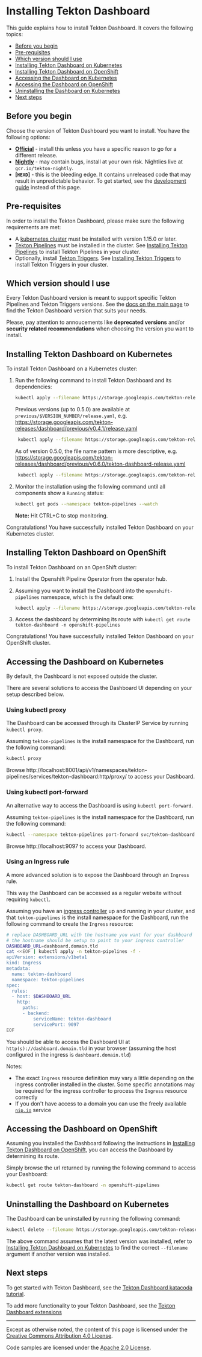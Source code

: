 # Installing Tekton Dashboard

This guide explains how to install Tekton Dashboard. It covers the following topics:

* [Before you begin](#before-you-begin)
* [Pre-requisites](#pre-requisites)
* [Which version should I use](#which-version-should-i-use)
* [Installing Tekton Dashboard on Kubernetes](#installing-tekton-dashboard-on-kubernetes)
* [Installing Tekton Dashboard on OpenShift](#installing-tekton-dashboard-on-openshift)
* [Accessing the Dashboard on Kubernetes](#accessing-the-dashboard-on-kubernetes)
* [Accessing the Dashboard on OpenShift](#accessing-the-dashboard-on-openshift)
* [Uninstalling the Dashboard on Kubernetes](#uninstalling-the-dashboard-on-kubernetes)
* [Next steps](#next-steps)

## Before you begin

Choose the version of Tekton Dashboard you want to install. You have the following options:

* **[Official](https://github.com/tektoncd/dashboard/releases)** - install this unless you have a specific reason to go for a different release.
* **[Nightly](../tekton/README.md#nightly-releases)** - may contain bugs, install at your own risk. Nightlies live at `gcr.io/tekton-nightly`.
* **[`HEAD`]** - this is the bleeding edge. It contains unreleased code that may result in unpredictable behavior. To get started, see the [development guide](../DEVELOPMENT.md) instead of this page.

## Pre-requisites

In order to install the Tekton Dashboard, please make sure the following requirements are met:
- A [kubernetes cluster](https://github.com/kubernetes/kubernetes) must be installed with version 1.15.0 or later.
- [Tekton Pipelines](https://github.com/tektoncd/pipeline) must be installed in the cluster.
See [Installing Tekton Pipelines](https://github.com/tektoncd/pipeline/blob/master/docs/install.md) to install Tekton Pipelines in your cluster.
- Optionally, install [Tekton Triggers](https://github.com/tektoncd/triggers).
See [Installing Tekton Triggers](https://github.com/tektoncd/triggers/blob/master/docs/install.md) to install Tekton Triggers in your cluster.

## Which version should I use

Every Tekton Dashboard version is meant to support specific Tekton Pipelines and Tekton Triggers versions.
See the [docs on the main page](../README.md) to find the Tekton Dashboard version that suits your needs.

Please, pay attention to annoucements like **deprecated versions** and/or **security related recommendations** when choosing the version you want to install.

## Installing Tekton Dashboard on Kubernetes

To install Tekton Dashboard on a Kubernetes cluster:

1. Run the following command to install Tekton Dashboard and its dependencies:

   ```bash
   kubectl apply --filename https://storage.googleapis.com/tekton-releases/dashboard/latest/tekton-dashboard-release.yaml
   ```

   Previous versions (up to 0.5.0) are available at `previous/$VERSION_NUMBER/release.yaml`, e.g.
   https://storage.googleapis.com/tekton-releases/dashboard/previous/v0.4.1/release.yaml

   ```bash
    kubectl apply --filename https://storage.googleapis.com/tekton-releases/dashboard/previous/v0.4.1/release.yaml
   ```

   As of version 0.5.0, the file name pattern is more descriptive, e.g.
   https://storage.googleapis.com/tekton-releases/dashboard/previous/v0.6.0/tekton-dashboard-release.yaml

   ```bash
    kubectl apply --filename https://storage.googleapis.com/tekton-releases/dashboard/previous/v0.6.0/tekton-dashboard-release.yaml
   ```

1. Monitor the installation using the following command until all components show a `Running` status:

   ```bash
   kubectl get pods --namespace tekton-pipelines --watch
   ```

   **Note:** Hit CTRL+C to stop monitoring.

Congratulations! You have successfully installed Tekton Dashboard on your Kubernetes cluster.

## Installing Tekton Dashboard on OpenShift

To install Tekton Dashboard on an OpenShift cluster:

1. Install the Openshift Pipeline Operator from the operator hub.

1. Assuming you want to install the Dashboard into the `openshift-pipelines` namespace, which is the default one:

   ```bash
   kubectl apply --filename https://storage.googleapis.com/tekton-releases/dashboard/latest/openshift-tekton-dashboard-release.yaml --validate=false
   ```

1. Access the dashboard by determining its route with `kubectl get route tekton-dashboard -n openshift-pipelines`

Congratulations! You have successfully installed Tekton Dashboard on your OpenShift cluster.

## Accessing the Dashboard on Kubernetes

By default, the Dashboard is not exposed outside the cluster.

There are several solutions to access the Dashboard UI depending on your setup described below.

### Using kubectl proxy

The Dashboard can be accessed through its ClusterIP Service by running `kubectl proxy`.

Assuming `tekton-pipelines` is the install namespace for the Dashboard, run the following command:

```bash
kubectl proxy
```

Browse http://localhost:8001/api/v1/namespaces/tekton-pipelines/services/tekton-dashboard:http/proxy/ to access your Dashboard.

### Using kubectl port-forward

An alternative way to access the Dashboard is using `kubectl port-forward`.

Assuming `tekton-pipelines` is the install namespace for the Dashboard, run the following command:

```bash
kubectl --namespace tekton-pipelines port-forward svc/tekton-dashboard 9097:9097
```

Browse http://localhost:9097 to access your Dashboard.

### Using an Ingress rule

A more advanced solution is to expose the Dashboard through an `Ingress` rule.

This way the Dashboard can be accessed as a regular website without requiring `kubectl`.

Assuming you have an [ingress controller](https://kubernetes.io/docs/concepts/services-networking/ingress-controllers/) up and running in your cluster, and that `tekton-pipelines` is the install namespace for the Dashboard, run the following command to create the `Ingress` resource:

```bash
# replace DASHBOARD_URL with the hostname you want for your dashboard
# the hostname should be setup to point to your ingress controller
DASHBOARD_URL=dashboard.domain.tld
cat <<EOF | kubectl apply -n tekton-pipelines -f -
apiVersion: extensions/v1beta1
kind: Ingress
metadata:
  name: tekton-dashboard
  namespace: tekton-pipelines
spec:
  rules:
  - host: $DASHBOARD_URL
    http:
      paths:
      - backend:
          serviceName: tekton-dashboard
          servicePort: 9097
EOF
```

You should be able to access the Dashboard UI at `http(s)://dashboard.domain.tld` in your browser (assuming the host configured in the ingress is `dashboard.domain.tld`)

Notes:
- The exact `Ingress` resource definition may vary a little depending on the ingress controller installed in the cluster. Some specific annotations may be required for the ingress controller to process the `Ingress` resource correctly
- If you don't have access to a domain you can use the freely available [`nip.io`](https://nip.io/) service

## Accessing the Dashboard on OpenShift

Assuming you installed the Dashboard following the instructions in [Installing Tekton Dashboard on OpenShift](#installing-tekton-dashboard-on-openshift), you can access the Dashboard by determining its route.

Simply browse the url returned by running the following command to access your Dashboard:

```bash
kubectl get route tekton-dashboard -n openshift-pipelines
```

## Uninstalling the Dashboard on Kubernetes

The Dashboard can be uninstalled by running the following command:

```bash
kubectl delete --filename https://storage.googleapis.com/tekton-releases/dashboard/latest/tekton-dashboard-release.yaml
```

The above command assumes that the latest version was installed, refer to [Installing Tekton Dashboard on Kubernetes](#installing-tekton-dashboard-on-kubernetes) to find the correct `--filename` argument if another version was installed.

## Next steps

To get started with Tekton Dashboard, see the [Tekton Dashboard katacoda tutorial](https://katacoda.com/ncskier/scenarios/tekton-dashboard).

To add more functionality to your Tekton Dashboard, see the [Tekton Dashboard extensions](./extensions.md)

---

Except as otherwise noted, the content of this page is licensed under the [Creative Commons Attribution 4.0 License](https://creativecommons.org/licenses/by/4.0/).

Code samples are licensed under the [Apache 2.0 License](https://www.apache.org/licenses/LICENSE-2.0).
